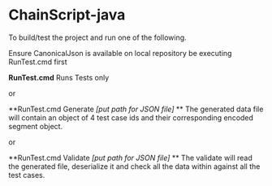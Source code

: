 # ChainScript-java

To build/test the project and run one of the following.

Ensure CanonicalJson is available on local repository be executing RunTest.cmd first

**RunTest.cmd** 
Runs Tests only 
 
or
 
**RunTest.cmd Generate *[put path for JSON file]*  **
The generated data file  will contain an object of 4 test case ids and their corresponding encoded segment object.

or 

**RunTest.cmd Validate *[put path for JSON file]*    **
The validate will read the generated file, deserialize it and check all the data within against all the test cases.  
  
 

